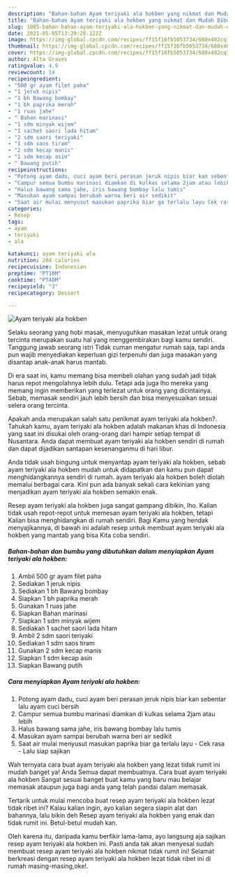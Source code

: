 ```yaml
---
description: "Bahan-bahan Ayam teriyaki ala hokben yang nikmat dan Mudah Dibuat"
title: "Bahan-bahan Ayam teriyaki ala hokben yang nikmat dan Mudah Dibuat"
slug: 1085-bahan-bahan-ayam-teriyaki-ala-hokben-yang-nikmat-dan-mudah-dibuat
date: 2021-05-05T13:29:28.122Z
image: https://img-global.cpcdn.com/recipes/ff15f16fb5053734/680x482cq70/ayam-teriyaki-ala-hokben-foto-resep-utama.jpg
thumbnail: https://img-global.cpcdn.com/recipes/ff15f16fb5053734/680x482cq70/ayam-teriyaki-ala-hokben-foto-resep-utama.jpg
cover: https://img-global.cpcdn.com/recipes/ff15f16fb5053734/680x482cq70/ayam-teriyaki-ala-hokben-foto-resep-utama.jpg
author: Alta Graves
ratingvalue: 4.9
reviewcount: 14
recipeingredient:
- "500 gr ayam filet paha"
- "1 jeruk nipis"
- "1 bh Bawang bombay"
- "1 bh paprika merah"
- "1 ruas jahe"
- " Bahan marinasi"
- "1 sdm minyak wijem"
- "1 sachet saori lada hitam"
- "2 sdm saori teriyaki"
- "1 sdm saos tiram"
- "2 sdm kecap manis"
- "1 sdm kecap asin"
- " Bawang putih"
recipeinstructions:
- "Potong ayam dadu, cuci ayam beri perasan jeruk nipis biar kan sebentar lalu ayam cuci bersih"
- "Campur semua bumbu marinasi diamkan di kulkas selama 2jam atau lebih"
- "Halus bawang sama jahe, iris bawang bombay lalu tumis"
- "Masukan ayam sampai berubah warna beri air sedikit"
- "Saat air mulai menyusut masukan paprika biar ga terlalu layu Cek rasa Lalu siap sajikan"
categories:
- Resep
tags:
- ayam
- teriyaki
- ala

katakunci: ayam teriyaki ala 
nutrition: 284 calories
recipecuisine: Indonesian
preptime: "PT10M"
cooktime: "PT40M"
recipeyield: "3"
recipecategory: Dessert

---
```



![Ayam teriyaki ala hokben](https://img-global.cpcdn.com/recipes/ff15f16fb5053734/680x482cq70/ayam-teriyaki-ala-hokben-foto-resep-utama.jpg)

Selaku seorang yang hobi masak, menyuguhkan masakan lezat untuk orang tercinta merupakan suatu hal yang menggembirakan bagi kamu sendiri. Tanggung jawab seorang istri Tidak cuman mengatur rumah saja, tapi anda pun wajib menyediakan keperluan gizi terpenuhi dan juga masakan yang disantap anak-anak harus mantab.

Di era  saat ini, kamu memang bisa membeli olahan yang sudah jadi tidak harus repot mengolahnya lebih dulu. Tetapi ada juga lho mereka yang memang ingin memberikan yang terlezat untuk orang yang dicintainya. Sebab, memasak sendiri jauh lebih bersih dan bisa menyesuaikan sesuai selera orang tercinta. 



Apakah anda merupakan salah satu penikmat ayam teriyaki ala hokben?. Tahukah kamu, ayam teriyaki ala hokben adalah makanan khas di Indonesia yang saat ini disukai oleh orang-orang dari hampir setiap tempat di Nusantara. Anda dapat membuat ayam teriyaki ala hokben sendiri di rumah dan dapat dijadikan santapan kesenanganmu di hari libur.

Anda tidak usah bingung untuk menyantap ayam teriyaki ala hokben, sebab ayam teriyaki ala hokben mudah untuk didapatkan dan kamu pun dapat menghidangkannya sendiri di rumah. ayam teriyaki ala hokben boleh diolah memalui berbagai cara. Kini pun ada banyak sekali cara kekinian yang menjadikan ayam teriyaki ala hokben semakin enak.

Resep ayam teriyaki ala hokben juga sangat gampang dibikin, lho. Kalian tidak usah repot-repot untuk memesan ayam teriyaki ala hokben, tetapi Kalian bisa menghidangkan di rumah sendiri. Bagi Kamu yang hendak menyajikannya, di bawah ini adalah resep untuk membuat ayam teriyaki ala hokben yang mantab yang bisa Kita coba sendiri.

<!--inarticleads1-->

##### Bahan-bahan dan bumbu yang dibutuhkan dalam menyiapkan Ayam teriyaki ala hokben:

1. Ambil 500 gr ayam filet paha
1. Sediakan 1 jeruk nipis
1. Sediakan 1 bh Bawang bombay
1. Siapkan 1 bh paprika merah
1. Gunakan 1 ruas jahe
1. Siapkan  Bahan marinasi
1. Siapkan 1 sdm minyak wijem
1. Sediakan 1 sachet saori lada hitam
1. Ambil 2 sdm saori teriyaki
1. Sediakan 1 sdm saos tiram
1. Gunakan 2 sdm kecap manis
1. Siapkan 1 sdm kecap asin
1. Siapkan  Bawang putih




<!--inarticleads2-->

##### Cara menyiapkan Ayam teriyaki ala hokben:

1. Potong ayam dadu, cuci ayam beri perasan jeruk nipis biar kan sebentar lalu ayam cuci bersih
1. Campur semua bumbu marinasi diamkan di kulkas selama 2jam atau lebih
1. Halus bawang sama jahe, iris bawang bombay lalu tumis
1. Masukan ayam sampai berubah warna beri air sedikit
1. Saat air mulai menyusut masukan paprika biar ga terlalu layu - Cek rasa - Lalu siap sajikan




Wah ternyata cara buat ayam teriyaki ala hokben yang lezat tidak rumit ini mudah banget ya! Anda Semua dapat membuatnya. Cara buat ayam teriyaki ala hokben Sangat sesuai banget buat kamu yang baru mau belajar memasak ataupun juga bagi anda yang telah pandai dalam memasak.

Tertarik untuk mulai mencoba buat resep ayam teriyaki ala hokben lezat tidak ribet ini? Kalau kalian ingin, ayo kalian segera siapin alat dan bahannya, lalu bikin deh Resep ayam teriyaki ala hokben yang enak dan tidak rumit ini. Betul-betul mudah kan. 

Oleh karena itu, daripada kamu berfikir lama-lama, ayo langsung aja sajikan resep ayam teriyaki ala hokben ini. Pasti anda tak akan menyesal sudah membuat resep ayam teriyaki ala hokben nikmat tidak rumit ini! Selamat berkreasi dengan resep ayam teriyaki ala hokben lezat tidak ribet ini di rumah masing-masing,oke!.

